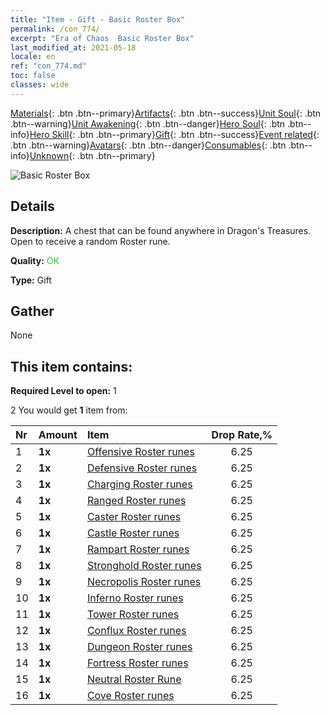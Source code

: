 ```yaml
---
title: "Item - Gift - Basic Roster Box"
permalink: /con_774/
excerpt: "Era of Chaos  Basic Roster Box"
last_modified_at: 2021-05-18
locale: en
ref: "con_774.md"
toc: false
classes: wide
---
```

 [Materials](/Items/){: .btn .btn--primary}[Artifacts](/Items/Artifacts/){: .btn .btn--success}[Unit Soul](/Items/UnitSoul/){: .btn .btn--warning}[Unit Awakening](/Items/UnitAwakening/){: .btn .btn--danger}[Hero Soul](/Items/HeroSoul/){: .btn .btn--info}[Hero Skill](/Items/HeroSkill/){: .btn .btn--primary}[Gift](/Items/Gift/){: .btn .btn--success}[Event related](/Items/Events/){: .btn .btn--warning}[Avatars](/Items/Avatars/){: .btn .btn--danger}[Consumables](/Items/Consumables/){: .btn .btn--info}[Unknown](/Items/Unknown/){: .btn .btn--primary}

 ![Basic Roster Box](/images/t/i_tujianhezi1.png)

## Details
 **Description:** A chest that can be found anywhere in Dragon's Treasures. Open to receive a random Roster rune.

 **Quality:** <span style="color: #32CD32">OK</span>

 **Type:** Gift

## Gather

  None

## This item contains:

 **Required Level to open:** 1

 2 You would get **1** item  from:

  | Nr | Amount |     Item    | Drop Rate,% |
  |:---|:-------|:------------|:---------:|
  | 1 |  **1x** | [Offensive Roster runes](/Items/con_734/) | 6.25 | 
  | 2 |  **1x** | [Defensive Roster runes](/Items/con_739/) | 6.25 | 
  | 3 |  **1x** | [Charging Roster runes](/Items/con_741/) | 6.25 | 
  | 4 |  **1x** | [Ranged Roster runes](/Items/con_742/) | 6.25 | 
  | 5 |  **1x** | [Caster Roster runes](/Items/con_746/) | 6.25 | 
  | 6 |  **1x** | [Castle Roster runes](/Items/con_752/) | 6.25 | 
  | 7 |  **1x** | [Rampart Roster runes](/Items/con_753/) | 6.25 | 
  | 8 |  **1x** | [Stronghold Roster runes](/Items/con_754/) | 6.25 | 
  | 9 |  **1x** | [Necropolis Roster runes](/Items/con_755/) | 6.25 | 
  | 10 |  **1x** | [Inferno Roster runes](/Items/con_777/) | 6.25 | 
  | 11 |  **1x** | [Tower Roster runes](/Items/con_785/) | 6.25 | 
  | 12 |  **1x** | [Conflux Roster runes](/Items/con_791/) | 6.25 | 
  | 13 |  **1x** | [Dungeon Roster runes](/Items/con_792/) | 6.25 | 
  | 14 |  **1x** | [Fortress Roster runes](/Items/con_818/) | 6.25 | 
  | 15 |  **1x** | [Neutral Roster Rune](/Items/con_869/) | 6.25 | 
  | 16 |  **1x** | [Cove Roster runes](/Items/con_868/) | 6.25 | 
